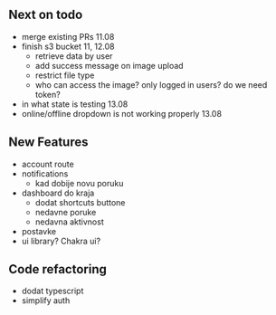 ## Next on todo

- merge existing PRs 11.08
- finish s3 bucket 11, 12.08
  - retrieve data by user
  - add success message on image upload
  - restrict file type
  - who can access the image? only logged in users? do we need token?
- in what state is testing 13.08
- online/offline dropdown is not working properly 13.08

## New Features

- account route
- notifications
  - kad dobije novu poruku
- dashboard do kraja
  - dodat shortcuts buttone
  - nedavne poruke
  - nedavna aktivnost
- postavke
- ui library? Chakra ui?

## Code refactoring

- dodat typescript
- simplify auth
